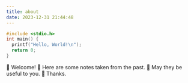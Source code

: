 ```yaml
---
title: about
date: 2023-12-31 21:44:48
---
```


```c
#include <stdio.h>
int main() {
  printf("Hello, World!\n");
  return 0;
}
```
:wave: Welcome!
:eyes: Here are some notes taken from the past.
:seedling: May they be useful to you.
:revolving_hearts: Thanks.
